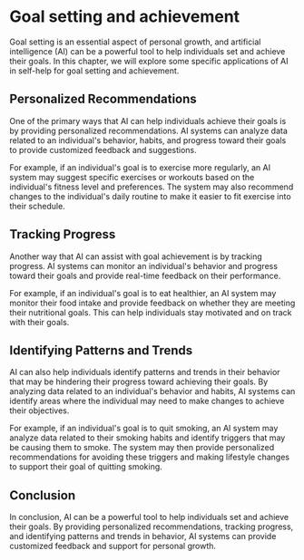 Goal setting and achievement
========================================================================

Goal setting is an essential aspect of personal growth, and artificial intelligence (AI) can be a powerful tool to help individuals set and achieve their goals. In this chapter, we will explore some specific applications of AI in self-help for goal setting and achievement.

Personalized Recommendations
----------------------------

One of the primary ways that AI can help individuals achieve their goals is by providing personalized recommendations. AI systems can analyze data related to an individual's behavior, habits, and progress toward their goals to provide customized feedback and suggestions.

For example, if an individual's goal is to exercise more regularly, an AI system may suggest specific exercises or workouts based on the individual's fitness level and preferences. The system may also recommend changes to the individual's daily routine to make it easier to fit exercise into their schedule.

Tracking Progress
-----------------

Another way that AI can assist with goal achievement is by tracking progress. AI systems can monitor an individual's behavior and progress toward their goals and provide real-time feedback on their performance.

For example, if an individual's goal is to eat healthier, an AI system may monitor their food intake and provide feedback on whether they are meeting their nutritional goals. This can help individuals stay motivated and on track with their goals.

Identifying Patterns and Trends
-------------------------------

AI can also help individuals identify patterns and trends in their behavior that may be hindering their progress toward achieving their goals. By analyzing data related to an individual's behavior and habits, AI systems can identify areas where the individual may need to make changes to achieve their objectives.

For example, if an individual's goal is to quit smoking, an AI system may analyze data related to their smoking habits and identify triggers that may be causing them to smoke. The system may then provide personalized recommendations for avoiding these triggers and making lifestyle changes to support their goal of quitting smoking.

Conclusion
----------

In conclusion, AI can be a powerful tool to help individuals set and achieve their goals. By providing personalized recommendations, tracking progress, and identifying patterns and trends in behavior, AI systems can provide customized feedback and support for personal growth.
